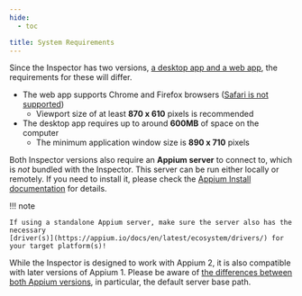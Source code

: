 ```yaml
---
hide:
  - toc

title: System Requirements
---
```


Since the Inspector has two versions, [a desktop app and a web app](../overview.md#formats), the
requirements for these will differ.

* The web app supports Chrome and Firefox browsers
  ([Safari is not supported](../troubleshooting.md#browser-version-does-not-work-in-safari))
    * Viewport size of at least **870 x 610** pixels is recommended
* The desktop app requires up to around **600MB** of space on the computer
    * The minimum application window size is **890 x 710** pixels

Both Inspector versions also require an __Appium server__ to connect to, which is _not_ bundled with
the Inspector. This server can be run either locally or remotely. If you need to install it, please
check the [Appium Install documentation](https://appium.io/docs/en/latest/quickstart/install/)
for details.

!!! note

    If using a standalone Appium server, make sure the server also has the necessary
    [driver(s)](https://appium.io/docs/en/latest/ecosystem/drivers/) for your target platform(s)!

While the Inspector is designed to work with Appium 2, it is also compatible with
later versions of Appium 1. Please be aware of
[the differences between both Appium versions](https://appium.io/docs/en/latest/guides/migrating-1-to-2/),
in particular, the default server base path.
